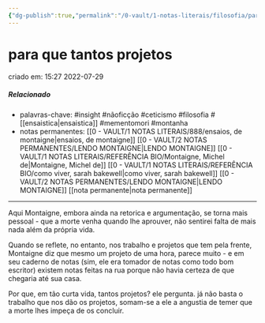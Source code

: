 ```yaml
---
{"dg-publish":true,"permalink":"/0-vault/1-notas-literais/filosofia/para-que-tantos-projetos/","tags":["insight","nãoficção","ceticismo","filosofia","mementomori","montanha"],"dgHomeLink":true,"dgShowLocalGraph":true,"dgShowFileTree":true,"dgEnableSearch":true}
---
```


# para que tantos projetos
criado em: 15:27 2022-07-29

##### Relacionado
- palavras-chave: #insight #nãoficção #ceticismo #filosofia #[[ensaistica\|ensaistica]] #mementomori #montanha 
- notas permanentes: [[0 - VAULT/1 NOTAS LITERAIS/888/ensaios, de montaigne\|ensaios, de montaigne]] [[0 - VAULT/2 NOTAS PERMANENTES/LENDO MONTAIGNE\|LENDO MONTAIGNE]]
[[0 - VAULT/1 NOTAS LITERAIS/REFERÊNCIA BIO/Montaigne, Michel de\|Montaigne, Michel de]] [[0 - VAULT/1 NOTAS LITERAIS/REFERÊNCIA BIO/como viver, sarah bakewell\|como viver, sarah bakewell]]  [[0 - VAULT/2 NOTAS PERMANENTES/LENDO MONTAIGNE\|LENDO MONTAIGNE]]
[[nota permanente\|nota permanente]]

---

Aqui Montaigne, embora ainda na retorica e argumentação, se torna mais pessoal - que a morte venha quando lhe aprouver, não sentirei falta de mais nada além da própria vida.

Quando se reflete, no entanto, nos trabalho e projetos que tem pela frente, Montaigne diz que mesmo um projeto de uma hora, parece muito - e em seu caderno de notas (sim, ele era tomador de notas como todo bom escritor) existem notas feitas na rua porque não havia certeza de que chegaria até sua casa.

Por que, em tão curta vida, tantos projetos? ele pergunta. já não basta o trabalho que nos dão os projetos, somam-se a ele a angustia de temer que a morte lhes impeça de os concluir.